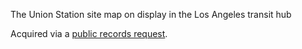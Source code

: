 The Union Station site map on display in the Los Angeles transit hub

Acquired via a [public records request](https://www.muckrock.com/foi/los-angeles-county-358/union-station-site-map-120303/).
